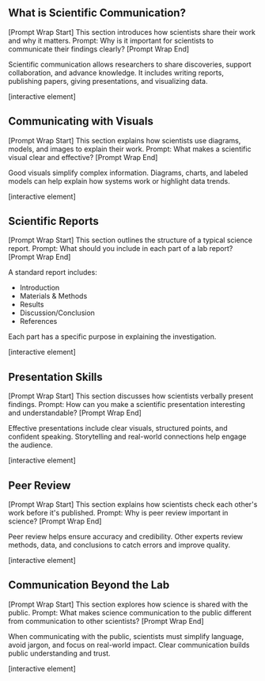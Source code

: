 ## What is Scientific Communication?

\[Prompt Wrap Start]
This section introduces how scientists share their work and why it matters. Prompt: Why is it important for scientists to communicate their findings clearly?
\[Prompt Wrap End]

Scientific communication allows researchers to share discoveries, support collaboration, and advance knowledge. It includes writing reports, publishing papers, giving presentations, and visualizing data.

\[interactive element]

## Communicating with Visuals

\[Prompt Wrap Start]
This section explains how scientists use diagrams, models, and images to explain their work. Prompt: What makes a scientific visual clear and effective?
\[Prompt Wrap End]

Good visuals simplify complex information. Diagrams, charts, and labeled models can help explain how systems work or highlight data trends.

\[interactive element]

## Scientific Reports

\[Prompt Wrap Start]
This section outlines the structure of a typical science report. Prompt: What should you include in each part of a lab report?
\[Prompt Wrap End]

A standard report includes:

* Introduction
* Materials & Methods
* Results
* Discussion/Conclusion
* References

Each part has a specific purpose in explaining the investigation.

\[interactive element]

## Presentation Skills

\[Prompt Wrap Start]
This section discusses how scientists verbally present findings. Prompt: How can you make a scientific presentation interesting and understandable?
\[Prompt Wrap End]

Effective presentations include clear visuals, structured points, and confident speaking. Storytelling and real-world connections help engage the audience.

\[interactive element]

## Peer Review

\[Prompt Wrap Start]
This section explains how scientists check each other's work before it's published. Prompt: Why is peer review important in science?
\[Prompt Wrap End]

Peer review helps ensure accuracy and credibility. Other experts review methods, data, and conclusions to catch errors and improve quality.

\[interactive element]

## Communication Beyond the Lab

\[Prompt Wrap Start]
This section explores how science is shared with the public. Prompt: What makes science communication to the public different from communication to other scientists?
\[Prompt Wrap End]

When communicating with the public, scientists must simplify language, avoid jargon, and focus on real-world impact. Clear communication builds public understanding and trust.

\[interactive element]
